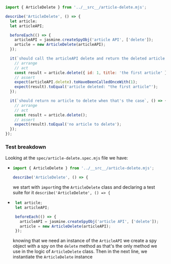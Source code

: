 ```js
import { ArticleDelete } from '../__src__/article-delete.mjs';

describe('ArticleDelete', () => {
  let article;
  let articleAPI;

  beforeEach(() => {
    articleAPI = jasmine.createSpyObj('article API', ['delete']);
    article = new ArticleDelete(articleAPI);
  });

  it(`should call the articleAPI delete and return the deleted article title`, () => {
    // arrange
    // act
    const result = article.delete({ id: 1, title: 'the first article' });
    // assert
    expect(articleAPI.delete).toHaveBeenCalledOnceWith(1);
    expect(result).toEqual('article deleted: "the first article"');
  });

  it(`should return no article to delete when that's the case`, () => {
    // arrange
    // act
    const result = article.delete();
    // assert
    expect(result).toEqual('no article to delete');
  });
});
```


### Test breakdown

Looking at the `spec/article-delete.spec.mjs` file we have:
 - ```js
   import { ArticleDelete } from '../__src__/article-delete.mjs';

   describe('ArticleDelete', () => {
   ```
   we start with `import`ing the `ArticleDelete` class and declaring a test suite for it `describe('ArticleDelete', () => {`
 - ```js
    let article;
    let articleAPI;

    beforeEach(() => {
      articleAPI = jasmine.createSpyObj('article API', ['delete']);
      article = new ArticleDelete(articleAPI);
    });
   ```
   knowing that we need an instance of the `ArticleAPI` we create a spy object with a spy on the `delete` method as that's the only method we use in the logic of `ArticleDelete` class. Then in the next line, we instantiate the `ArticleDelete` instance
